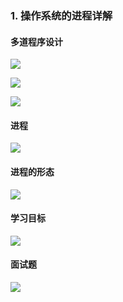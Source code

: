 ### 1. 操作系统的进程详解

#### 多道程序设计

![](https://picture.lanlance.cn/i/2022/12/07/638fe79631f7a.png)

![](https://picture.lanlance.cn/i/2022/12/07/638fe7af32c28.png)

![](https://picture.lanlance.cn/i/2022/12/07/638fe7d355243.png)

#### 进程

![](https://picture.lanlance.cn/i/2022/12/07/638fe88ce3adc.png)

#### 进程的形态

![](https://picture.lanlance.cn/i/2022/12/07/638fe8f62bdd4.png)

#### 学习目标

![](https://picture.lanlance.cn/i/2022/12/07/638fe92eeb14a.png)

#### 面试题

![](https://picture.lanlance.cn/i/2022/12/07/638fe91f431df.png)